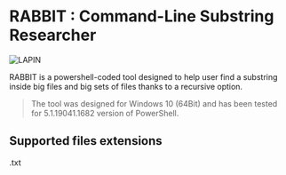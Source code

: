# RABBIT : Command-Line Substring Researcher

![LAPIN](https://user-images.githubusercontent.com/67024413/184168996-d290891c-311d-4270-98f7-8572e42d5e3e.PNG)

RABBIT is a powershell-coded tool designed to help user find a substring inside big files and big sets of files thanks to a recursive option.
> The tool was designed for Windows 10 (64Bit) and has been tested for 5.1.19041.1682 version of PowerShell.

## Supported files extensions

.txt


